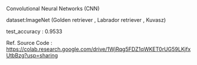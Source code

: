 Convolutional Neural Networks (CNN)

dataset:ImageNet (Golden retriever , Labrador retriever , Kuvasz)

test_accuracy : 0.9533

Ref. Source Code : https://colab.research.google.com/drive/1WjRqg5FDZ1qWKET0rUG59LKjfxUtbBzg?usp=sharing
